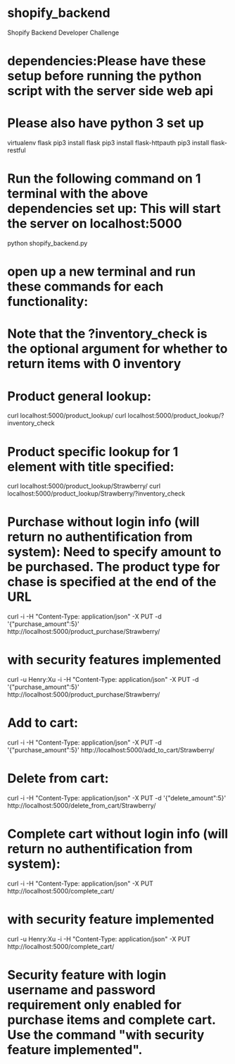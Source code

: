 # shopify_backend
Shopify Backend Developer Challenge

# dependencies:Please have these setup before running the python script with the server side web api
# Please also have python 3 set up
virtualenv flask
pip3 install flask
pip3 install flask-httpauth
pip3 install flask-restful

# Run the following command on 1 terminal with the above dependencies set up: This will start the server on localhost:5000
python shopify_backend.py

# open up a new terminal and run these commands for each functionality:

# Note that the ?inventory_check is the optional argument for whether to return items with 0 inventory
# Product general lookup:
curl localhost:5000/product_lookup/
curl localhost:5000/product_lookup/?inventory_check

# Product specific lookup for 1 element with title specified:
curl localhost:5000/product_lookup/Strawberry/
curl localhost:5000/product_lookup/Strawberry/?inventory_check


# Purchase without login info (will return no authentification from system): Need to specify amount to be purchased. The product type for chase is specified at the end of the URL
curl -i -H "Content-Type: application/json" -X PUT -d '{"purchase_amount":5}' http://localhost:5000/product_purchase/Strawberry/

# with security features implemented
curl -u Henry:Xu -i -H "Content-Type: application/json" -X PUT -d '{"purchase_amount":5}' http://localhost:5000/product_purchase/Strawberry/


# Add to cart: 
curl -i -H "Content-Type: application/json" -X PUT -d '{"purchase_amount":5}' http://localhost:5000/add_to_cart/Strawberry/

# Delete from cart:
curl -i -H "Content-Type: application/json" -X PUT -d '{"delete_amount":5}' http://localhost:5000/delete_from_cart/Strawberry/

# Complete cart without login info (will return no authentification from system):
curl -i -H "Content-Type: application/json" -X PUT http://localhost:5000/complete_cart/

# with security feature implemented
curl -u Henry:Xu -i -H "Content-Type: application/json" -X PUT http://localhost:5000/complete_cart/


# Security feature with login username and password requirement only enabled for purchase items and complete cart. Use the command "with security feature implemented".
